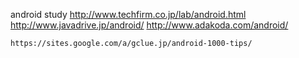 android study
	http://www.techfirm.co.jp/lab/android.html
	http://www.javadrive.jp/android/
	http://www.adakoda.com/android/

	https://sites.google.com/a/gclue.jp/android-1000-tips/
